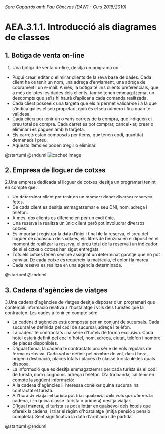 ###### Sara Caparrós amb Pau Cànovas (DAW1 - Curs 2018/2019)

# AEA.3.1.1. Introducció als diagrames de classes

## 1. Botiga de venta on-line
1. Una botiga de venta on-line, desitja un programa on:
-	Pugui crear, editar o eliminar clients de la seva base de dades. Cada client ha de tenir un nom, una adreça d’enviament, una adreça de  cobrament i un e-mail. A més, la botiga té uns clients preferencials, que a més de totes les dades dels clients, també tenen emmagatzemat un descompte que se’ls hi haurà d’aplicar a cada comanda realitzada. 
-	Cada client posseeix una targeta que els hi permet validar-se i a la que s’indica qui és el seu propietari, quin és el seu número i fins quan té validesa. 
-	Cada client pot tenir un o varis carrets de la compra, que indiquen el preu total de compra. Cada carret es pot comprar, cancel•lar, crear o eliminar i es paguen amb la targeta. 
-	Els carrets estan composats per ítems, que tenen codi, quantitat demanada i preu. 
-	Aquests ítems es poden afegir o eliminar. 

@startuml
@enduml
![cached image](http://www.plantuml.com/plantuml/proxy?src=https://github.com/saracaparros/DAW/blob/master/botigaonline.txt)



## 2. Empresa de lloguer de cotxes
2.Una empresa dedicada al lloguer de cotxes, desitja un programari tenint en compte que:
-	Un determinat client pot tenir en un moment donat diverses reserves fetes. 
-	De cada client es desitja emmagatzemar el seu DNI, nom, adreça i telèfon. 
-	A més, dos clients es diferencien per un codi únic. 
-	Una reserva la realitza un únic client però pot involucrar diversos cotxes. 
-	És important registrar la data d’inici i final de la reserva, el preu del lloguer de cadascun dels cotxes, els litres de benzina en el dipòsit en el moment de realitzar la reserva, el preu total de la reserva i un indicador de si el cotxe o cotxes han sigut entregats. 
-	Tots els cotxes tenen sempre assignat un determinat garatge que no pot canviar. De cada cotxe es requereix la matrícula, el color i la marca. 
-	Cada reserva es realitza en una agència determinada.
 
@startuml
@enduml

## 3. Cadena d'agències de viatges
3.Una cadena d'agències de viatges desitja disposar d’un programari que contempli informació relativa a l'hostalatge i vols dels turistes que la contracten. Les dades a tenir en compte són:
-	La cadena d'agències està composta per un conjunt de sucursals. Cada sucursal ve definida pel codi de sucursal, adreça i telèfon.
-	La cadena té contractats una sèrie d'hotels de forma exclusiva. Cada hotel estarà definit pel codi d'hotel, nom, adreça, ciutat, telèfon i nombre de places disponibles.
-	D'igual forma, la cadena té contractats una sèrie de vols regulars de forma exclusiva. Cada vol ve definit pel nombre de vol, data i hora, origen i destinació, places totals i places de classe turista de les quals disposa.
-	La informació que es desitja emmagatzemar per cada turista és el codi de turista, nom i cognoms, adreça i telèfon.
D'altra banda, cal tenir en compte la següent informació:
-	A la cadena d'agències li interessa conèixer quina sucursal ha contractat el turista.
-	A l'hora de viatjar el turista pot triar qualsevol dels vols que ofereix la cadena, i en quina classe (turista o primera) desitja viatjar.
-	D'igual manera, el turista es pot allotjar en qualsevol dels hotels que ofereix la cadena, i triar el règim d'hostalatge (mitja pensió o pensió completa). Sent significativa la data d'arribada i de partida.

@startuml
@enduml
 

